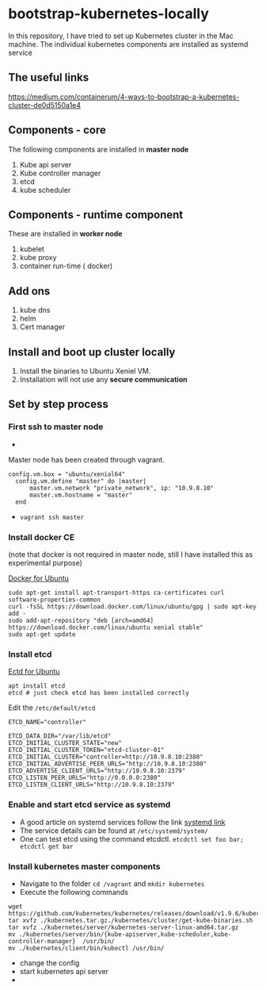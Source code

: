 # bootstrap-kubernetes-locally
In this repository, I have tried to set up Kubernetes cluster in the Mac machine. The individual kubernetes components are installed as systemd service
## The useful links
https://medium.com/containerum/4-ways-to-bootstrap-a-kubernetes-cluster-de0d5150a1e4

## Components - core
The following components are installed in **master node**
1. Kube api server
2. Kube controller manager
3. etcd
4. kube scheduler

## Components - runtime component
These are installed in **worker node**
1. kubelet
2. kube proxy
3. container run-time ( docker)

## Add ons
1. kube dns
2. helm
3. Cert manager

## Install and boot up cluster locally
1. Install the binaries to Ubuntu Xeniel VM.
2. Installation will not use any **secure communication** 

## Set by step process

### First ssh to master node

 - 

Master node has been created through vagrant. 

    config.vm.box = "ubuntu/xenial64"
      config.vm.define "master" do |master|
          master.vm.network "private_network", ip: "10.9.8.10"
          master.vm.hostname = "master"
      end
      

 - `vagrant ssh master`

### Install docker CE 
(note that docker is not required in master node, still I have installed this as experimental purpose)

 [Docker for Ubuntu](https://docs.docker.com/install/linux/docker-ce/ubuntu/#install-docker-ce)
  ````
sudo apt-get install apt-transport-https ca-certificates curl software-properties-common
curl -fsSL https://download.docker.com/linux/ubuntu/gpg | sudo apt-key add -
sudo add-apt-repository "deb [arch=amd64] https://download.docker.com/linux/ubuntu xenial stable"
sudo apt-get update
````

### Install etcd

[Ectd for Ubuntu](https://docs.openstack.org/install-guide/environment-etcd-ubuntu.html)

    apt install etcd 
    etcd # just check etcd has been installed correctly
Edit the `/etc/default/etcd`

    ETCD_NAME="controller"
    
    ETCD_DATA_DIR="/var/lib/etcd"
    ETCD_INITIAL_CLUSTER_STATE="new"
    ETCD_INITIAL_CLUSTER_TOKEN="etcd-cluster-01"
    ETCD_INITIAL_CLUSTER="controller=http://10.9.8.10:2380"
    ETCD_INITIAL_ADVERTISE_PEER_URLS="http://10.9.8.10:2380"
    ETCD_ADVERTISE_CLIENT_URLS="http://10.9.8.10:2379"
    ETCD_LISTEN_PEER_URLS="http://0.0.0.0:2380"
    ETCD_LISTEN_CLIENT_URLS="http://10.9.8.10:2379"
        
### Enable and start etcd service as systemd

 - A good article on systemd services follow the link [systemd link](https://medium.com/@benmorel/creating-a-linux-service-with-systemd-611b5c8b91d6)
 - The service details can be found at `/etc/systemd/system/`
 - One can test etcd using the command etcdctl. `etcdctl set foo bar; etcdctl get bar`
 
 ### Install kubernetes master components 
 
 - Navigate to the folder `cd /vagrant` and `mkdir kubernetes`
 - Execute the following commands
 ```
wget https://github.com/kubernetes/kubernetes/releases/download/v1.9.6/kubernetes.tar.gz
tar xvfz ./kubernetes.tar.gz./kubernetes/cluster/get-kube-binaries.sh
tar xvfz ./kubernetes/server/kubernetes-server-linux-amd64.tar.gz
mv ./kubernetes/server/bin/{kube-apiserver,kube-scheduler,kube-controller-manager}  /usr/bin/
mv ./kubernetes/client/bin/kubectl /usr/bin/
```
 - change the config 
 - start kubernetes api server
 - 

<!--stackedit_data:
eyJoaXN0b3J5IjpbLTYxNTk4ODc3LDE0MzM0MDE5NTIsLTk0Nj
Y0Mjg2OSwzNTc2NTUzNTUsMTY0MzAwODU1LC00NTIzMDM1NTcs
LTE4NjQxMDA3MTYsNzA2MjM1MDUyLDQ5MDUyNzg2NSwtMTAyND
A1NzQzNSwtMjUzNjAzNDQ3XX0=
-->